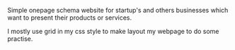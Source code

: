 Simple onepage schema website for startup's and others businesses which want to present their products or services.



I mostly use grid in my css style to make layout my webpage to do some practise.